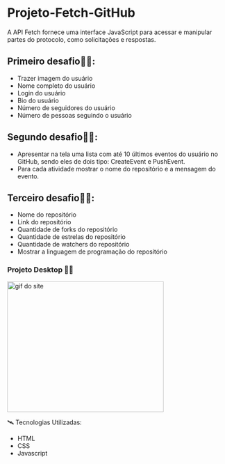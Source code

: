 # Projeto-Fetch-GitHub

A API Fetch fornece uma interface JavaScript para acessar e manipular partes do protocolo, como solicitações e respostas.

<h2>Primeiro desafio👨‍💻:</h2>

- Trazer imagem do usuário
- Nome completo do usuário
- Login do usuário
- Bio do usuário
- Número de seguidores do usuário
- Número de pessoas seguindo o usuário

<h2>Segundo desafio👨‍💻:</h2>

- Apresentar na tela uma lista com até 10 últimos eventos do usuário no GitHub, sendo eles de dois tipo: CreateEvent e PushEvent.
- Para cada atividade mostrar o nome do repositório e a mensagem do evento.

<h2>Terceiro desafio👨‍💻:</h2>

- Nome do repositório
- Link do repositório
- Quantidade de forks do repositório
- Quantidade de estrelas do repositório
- Quantidade de watchers do repositório
- Mostrar a linguagem de programação do repositório

<h3>Projeto Desktop 👨‍💻</h3>

<img align="center" alt="gif do site" height="300" width="360" src="src/image/projectGithub.gif">


🛰 Tecnologias Utilizadas:

- HTML
- CSS
- Javascript
